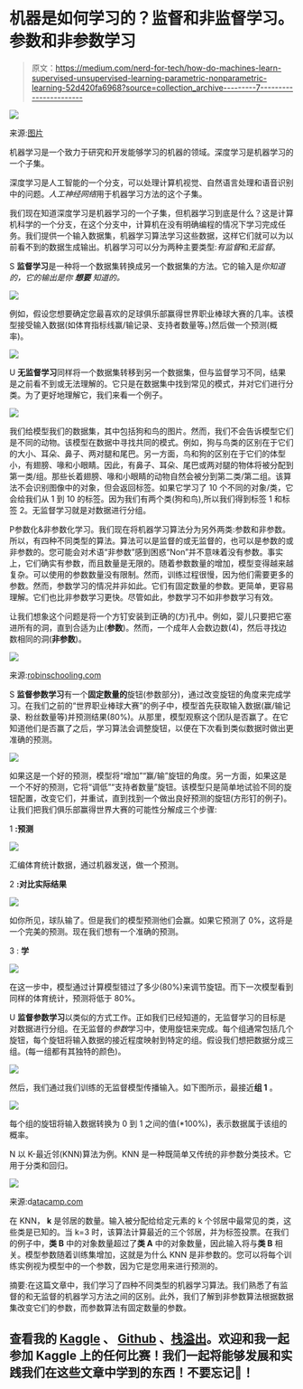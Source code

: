 # 机器是如何学习的？监督和非监督学习。参数和非参数学习

> 原文：<https://medium.com/nerd-for-tech/how-do-machines-learn-supervised-unsupervised-learning-parametric-nonparametric-learning-52d420fa6968?source=collection_archive---------7----------------------->

![](img/e9c59051ac8244c0e49f16a57170e7aa.png)

来源:[图片](https://magazine.fbk.eu/en/news/do-machines-learn/)

机器学习是一个致力于研究和开发能够学习的机器的领域。深度学习是机器学习的一个子集。

深度学习是人工智能的一个分支，可以处理计算机视觉、自然语言处理和语音识别中的问题。*人工神经网络*用于机器学习方法的这个子集。

我们现在知道深度学习是机器学习的一个子集，但机器学习到底是什么？这是计算机科学的一个分支，在这个分支中，计算机在没有明确编程的情况下学习完成任务。我们提供一个输入数据集，机器学习算法学习这些数据，这样它们就可以为以前看不到的数据生成输出。机器学习可以分为两种主要类型:*有监督*和*无监督*。

S **监督学习**是一种将一个数据集转换成另一个数据集的方法。它的输入是*你知道的，*它的输出是*你* ***想要*** *知道的。*

![](img/d76519586a32c480c498d11c9c4566cf.png)

例如，假设您想要确定您最喜欢的足球俱乐部赢得世界职业棒球大赛的几率。该模型接受输入数据(如体育指标线赢/输记录、支持者数量等。)然后做一个预测(概率)。

![](img/0d2828cefa3844652d9787299136c45b.png)

U **无监督学习**同样将一个数据集转移到另一个数据集，但与监督学习不同，结果是之前看不到或无法理解的。它只是在数据集中找到常见的模式，并对它们进行分类。为了更好地理解它，我们来看一个例子。

![](img/5cad48339ed2183d35541f08701d3f8c.png)

我们给模型我们的数据集，其中包括狗和鸟的图片。然而，我们不会告诉模型它们是不同的动物。该模型在数据中寻找共同的模式。例如，狗与鸟类的区别在于它们的大小、耳朵、鼻子、两对腿和尾巴。另一方面，鸟和狗的区别在于它们的体型小，有翅膀、喙和小眼睛。因此，有鼻子、耳朵、尾巴或两对腿的物体将被分配到第一类/组。那些长着翅膀、喙和小眼睛的动物自然会被分到第二类/第二组。该算法不会识别图像中的对象，但会返回标签。如果它学习了 10 个不同的对象/类，它会给我们从 1 到 10 的标签。因为我们有两个类(狗和鸟),所以我们得到标签 1 和标签 2。无监督学习就是对数据进行分组。

P参数化&非参数化学习。我们现在将机器学习算法分为另外两类:参数和非参数。所以，有四种不同类型的算法。算法可以是监督的或无监督的，也可以是参数的或非参数的。您可能会对术语“非参数”感到困惑“Non”并不意味着没有参数。事实上，它们确实有参数，而且数量是无限的。随着参数数量的增加，模型变得越来越复杂。可以使用的参数数量没有限制。然而，训练过程很慢，因为他们需要更多的参数。然而，参数学习的情况并非如此。它们有固定数量的参数。更简单，更容易理解。它们也比非参数学习更快。尽管如此，参数学习不如非参数学习有效。

让我们想象这个问题是将一个方钉安装到正确的(方)孔中。例如，婴儿只要把它塞进所有的洞，直到合适为止(**参数**)。然而，一个成年人会数边数(4)，然后寻找边数相同的洞(**非参数**)。

![](img/5feeafa6c1ca8f144f435ef56aced434.png)

来源:[robinschooling.com](http://robinschooling.com/longing-to-belong/)

S **监督参数学习**有一个**固定数量的**旋钮(参数部分)，通过改变旋钮的角度来完成学习。在我们之前的“世界职业棒球大赛”的例子中，模型首先获取输入数据(赢/输记录、粉丝数量等)并预测结果(80%)。从那里，模型观察这个团队是否赢了。在它知道他们是否赢了之后，学习算法会调整旋钮，以便在下次看到类似数据时做出更准确的预测。

![](img/c7ac50c0bb54206775fd49e699c643e9.png)

如果这是一个好的预测，模型将“增加”“赢/输”旋钮的角度。另一方面，如果这是一个不好的预测，它将“调低”“支持者数量”旋钮。该模型只是简单地试验不同的旋钮配置，改变它们，并重试，直到找到一个做出良好预测的旋钮(方形钉的例子)。让我们把我们俱乐部赢得世界大赛的可能性分解成三个步骤:

1 **:预测**

![](img/31d064909f2f0e9b63e5c11102f11feb.png)

汇编体育统计数据，通过机器发送，做一个预测。

2 **:对比实际结果**

![](img/1853df1768b7d4af0a34d42c673ce40e.png)

如你所见，球队输了。但是我们的模型预测他们会赢。如果它预测了 0%，这将是一个完美的预测。现在我们想有一个准确的预测。

3 : **学**

![](img/42f355c2be2c253c4be58c036d65b484.png)

在这一步中，模型通过计算模型错过了多少(80%)来调节旋钮。而下一次模型看到同样的体育统计，预测将低于 80%。

U **监督参数学习**以类似的方式工作。正如我们已经知道的，无监督学习的目标是对数据进行分组。在无监督的*参数*学习中，使用旋钮来完成。每个组通常包括几个旋钮，每个旋钮将输入数据的接近程度映射到特定的组。假设我们想把数据分成三组。(每一组都有其独特的颜色)。

![](img/d08be6733895353093daea49350a690f.png)

然后，我们通过我们训练的无监督模型传播输入。如下图所示，最接近**组 1** 。

![](img/705888e247c1737705f9cc48c65c7956.png)

每个组的旋钮将输入数据转换为 0 到 1 之间的值(*100%)，表示数据属于该组的概率。

N 以 K-最近邻(KNN)算法为例。KNN 是一种既简单又传统的非参数分类技术。它用于分类和回归。

![](img/15a4e4362c03ec9482c3d77126a677e2.png)

来源:d[atacamp.com](https://www.datacamp.com/)

在 KNN， **k** 是邻居的数量。输入被分配给给定元素的 k 个邻居中最常见的类，这些类是已知的。当 k=3 时，该算法计算最近的三个邻居，并为标签投票。在我们的例子中，**类 B** 中的对象数量超过了**类 A** 中的对象数量，因此输入将与**类 B** 相关。模型参数随着训练集增加，这就是为什么 KNN 是非参数的。您可以将每个训练实例视为模型中的一个参数，因为它是您用来进行预测的。

摘要:在这篇文章中，我们学习了四种不同类型的机器学习算法。我们熟悉了有监督的和无监督的机器学习方法之间的区别。此外，我们了解到非参数算法根据数据集改变它们的参数，而参数算法有固定数量的参数。

## 查看我的 [Kaggle](https://www.kaggle.com/selbinyyazsultanova) 、 [Github](https://github.com/selbiniyaz31) 、[栈溢出](https://stackoverflow.com/users/12907959/selbiniyaz-sultanova)。欢迎和我一起参加 Kaggle 上的任何比赛！我们一起将能够发展和实践我们在这些文章中学到的东西！不要忘记👏！